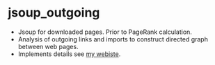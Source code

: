 # jsoup_outgoing
- Jsoup for downloaded pages. Prior to PageRank calculation.
- Analysis of outgoing links and imports to construct directed graph between web pages.
- Implements details see [my webiste](http://yixiangding.me/jekyll/update/2018/04/07/jsoup.html).
